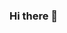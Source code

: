 ### Hi there 👋

<!--
**mgibranfadilla/mgibranfadilla** is a ✨ _special_ ✨ repository because its `README.md` (this file) appears on your GitHub profile.

Here are some ideas to get you started:

- 🔭 I’m currently studied in Bandung Institut of Technology and Dicoding Academy
- 🌱 I’m currently learning Geodetic and Geomatic Engineer and Machine Learning
